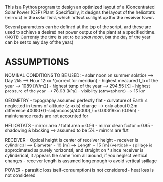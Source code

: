 This is a Python program to design an optimized layout of a (Concentrated Solar
Power (CSP) Plant.  Specifically, it designs the layout of the heliostats
(mirrors) in the solar field, which reflect sunlight up the the receiver tower.

Several parameters can be defined at the top of the script, and these are used
to achieve a desired net power output of the plant at a specified time.
(NOTE: Currently the time is set to be *solar noon*, but the day of the year can
be set to any day of the year.)

# ASSUMPTIONS
NOMINAL CONDITIONS TO BE USED:
    - solar noon on summer solstice     --> Day 255
                                        --> Hour 12:xx  *(correct for meridian)
    - highest measured I_b of the year  --> 1089 [W/m2]
    - highest temp of the year          --> 294.55 [K]
    - highest pressure of the year      --> 76.98 [kPa]
    - visibility (atmosphere)           --> 15 km

GEOMETRY
    - topography assumed perfectly flat
    - curvature of Earth is neglected in terms of altitude (z-axis) change
        --> only about 0.2m difference
            40000*(1-sin(arccos(4/40000))) = 0.00019km (0.19m)
    - maintenance roads are not accounted for

HELIOSTATS
    - mirror area / total area = 0.96
    - mirror clean factor = 0.95
    - shadowing & blocking --> assumed to be 5%
    - mirrors are flat

RECEIVER
    - Optical height is center of receiver height
    - receiver is cylindrical       --> Diameter = 10 [m]
                                    --> Length   = 15 [m] (vertical)
    - spillage is approximated as purely horizontal, and straight on
        * since receiver is cylinderical, it appears the same from
          all around, if you neglect vertical changes
    - receiver length is assumed long enough to avoid vertical spillage

POWER
    - parasitic loss (self-consumption) is not considered
    - heat loss is not considered

